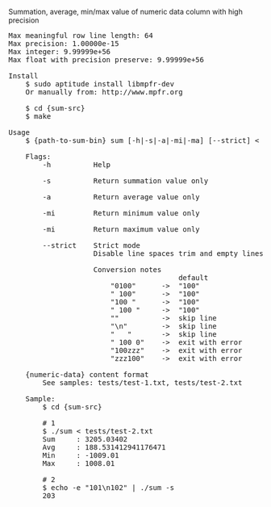 
Summation, average, min/max value of numeric data column with high precision

<pre>
Max meaningful row line length: 64
Max precision: 1.00000e-15
Max integer: 9.99999e+56
Max float with precision preserve: 9.99999e+56

Install
    $ sudo aptitude install libmpfr-dev
    Or manually from: http://www.mpfr.org

    $ cd {sum-src}
    $ make
    
Usage
    $ {path-to-sum-bin} sum [-h|-s|-a|-mi|-ma] [--strict] < {numeric-column-data}

    Flags:
        -h          Help

        -s          Return summation value only

        -a          Return average value only

        -mi         Return minimum value only

        -mi         Return maximum value only

        --strict    Strict mode
                    Disable line spaces trim and empty lines ignore

                    Conversion notes
                                        default                 --strict
                        "0100"      ->  "100"                   "100"
                        " 100"      ->  "100"                   "100"
                        "100 "      ->  "100"                   exit with error
                        " 100 "     ->  "100"                   exit with error
                        ""          ->  skip line               exit with error
                        "\n"        ->  skip line               exit with error
                        "   "       ->  skip line               exit with error
                        " 100 0"    ->  exit with error         exit with error
                        "100zzz"    ->  exit with error         exit with error
                        "zzz100"    ->  exit with error         exit with error

    {numeric-data} content format
        See samples: tests/test-1.txt, tests/test-2.txt

    Sample:
        $ cd {sum-src}

        # 1
        $ ./sum < tests/test-2.txt
        Sum     : 3205.03402
        Avg     : 188.531412941176471
        Min     : -1009.01
        Max     : 1008.01

        # 2
        $ echo -e "101\n102" | ./sum -s
        203

</pre>